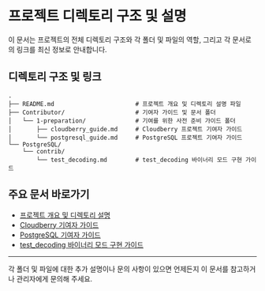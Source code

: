 # 프로젝트 디렉토리 구조 및 설명

이 문서는 프로젝트의 전체 디렉토리 구조와 각 폴더 및 파일의 역할, 그리고 각 문서로의 링크를 최신 정보로 안내합니다.

## 디렉토리 구조 및 링크

```
.
├── README.md                       # 프로젝트 개요 및 디렉토리 설명 파일
├── Contributor/                    # 기여자 가이드 및 문서 폴더
│   └── 1-preparation/              # 기여를 위한 사전 준비 가이드 폴더
│       ├── cloudberry_guide.md     # Cloudberry 프로젝트 기여자 가이드
│       └── postgresql_guide.md     # PostgreSQL 프로젝트 기여자 가이드
└── PostgreSQL/
    └── contrib/
        └── test_decoding.md        # test_decoding 바이너리 모드 구현 가이드
```

## 주요 문서 바로가기

- [프로젝트 개요 및 디렉토리 설명](./README.md)
- [Cloudberry 기여자 가이드](./Contributor/1-preparation/cloudberry_guide.md)
- [PostgreSQL 기여자 가이드](./Contributor/1-preparation/postgresql_guide.md)
- [test_decoding 바이너리 모드 구현 가이드](./PostgreSQL/contrib/test_decoding.md)

---

각 폴더 및 파일에 대한 추가 설명이나 문의 사항이 있으면 언제든지 이 문서를 참고하거나 관리자에게 문의해 주세요.
